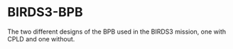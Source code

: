 # BIRDS3-BPB
The two different designs of the BPB used in the BIRDS3 mission, one with CPLD and one without.

